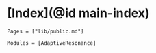 # [Index](@id main-index)

```@index
Pages = ["lib/public.md"]
```

```@autodocs
Modules = [AdaptiveResonance]
```
